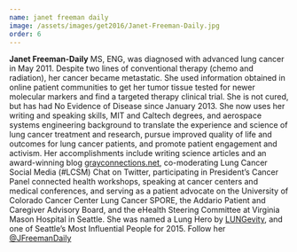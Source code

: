 ```yaml
---
name: janet freeman daily
image: /assets/images/get2016/Janet-Freeman-Daily.jpg
order: 6
---
```


**Janet Freeman-Daily** MS, ENG, was diagnosed with advanced lung cancer in May 2011.  Despite two lines of conventional therapy (chemo and radiation), her cancer became metastatic.  She used information obtained in online patient communities to get her tumor tissue tested for newer molecular markers and find a targeted therapy clinical trial.  She is not cured, but has had No Evidence of Disease since January 2013.  She now uses her writing and speaking skills, MIT and Caltech degrees, and aerospace systems engineering background to translate the experience and science of lung cancer treatment and research, pursue improved quality of life and outcomes for lung cancer patients, and promote patient engagement and activism. Her accomplishments include writing science articles and an award-winning blog [grayconnections.net](http://grayconnections.net), co-moderating Lung Cancer Social Media (#LCSM) Chat on Twitter, participating in President’s Cancer Panel connected health workshops, speaking at cancer centers and medical conferences, and serving as a patient advocate on the University of Colorado Cancer Center Lung Cancer SPORE, the Addario Patient and Caregiver Advisory Board, and the eHealth Steering Committee at Virginia Mason Hospital in Seattle. She was named a Lung Hero by [LUNGevity](http://www.lungevity.org), and one of Seattle’s Most Influential People for 2015. Follow her [@JFreemanDaily](https://twitter.com/JFreemanDaily)
